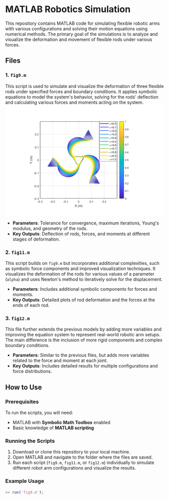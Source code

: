 # MATLAB Robotics Simulation

This repository contains MATLAB code for simulating flexible robotic arms with various configurations and solving their motion equations using numerical methods. The primary goal of the simulations is to analyze and visualize the deformation and movement of flexible rods under various forces.

## Files

### 1. `fig9.m`
This script is used to simulate and visualize the deformation of three flexible rods under specified forces and boundary conditions. It applies symbolic equations to model the system's behavior, solving for the rods' deflection and calculating various forces and moments acting on the system.![fig9](image/fig9.png)


- **Parameters**: Tolerance for convergence, maximum iterations, Young's modulus, and geometry of the rods.
- **Key Outputs**: Deflection of rods, forces, and moments at different stages of deformation.

### 2. `fig11.m`
This script builds on `fig9.m` but incorporates additional complexities, such as symbolic force components and improved visualization techniques. It visualizes the deformation of the rods for various values of a parameter (`alpha`) and uses Newton's method to iteratively solve for the displacement.

- **Parameters**: Includes additional symbolic components for forces and moments.
- **Key Outputs**: Detailed plots of rod deformation and the forces at the ends of each rod.

### 3. `fig12.m`
This file further extends the previous models by adding more variables and improving the equation system to represent real-world robotic arm setups. The main difference is the inclusion of more rigid components and complex boundary conditions.

- **Parameters**: Similar to the previous files, but adds more variables related to the force and moment at each joint.
- **Key Outputs**: Includes detailed results for multiple configurations and force distributions.

## How to Use

### Prerequisites
To run the scripts, you will need:
- MATLAB with **Symbolic Math Toolbox** enabled
- Basic knowledge of **MATLAB scripting**

### Running the Scripts
1. Download or clone this repository to your local machine.
2. Open MATLAB and navigate to the folder where the files are saved.
3. Run each script (`fig9.m`, `fig11.m`, or `fig12.m`) individually to simulate different robot arm configurations and visualize the results.

### Example Usage
```matlab
>> run('fig9.m');

